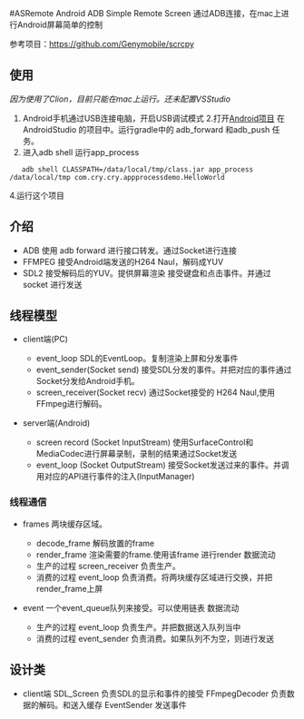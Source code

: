 #ASRemote
Android ADB Simple Remote Screen
通过ADB连接，在mac上进行Android屏幕简单的控制

参考项目：https://github.com/Genymobile/scrcpy

## 使用
*因为使用了Clion，目前只能在mac上运行。还未配置VSStudio*

1. Android手机通过USB连接电脑，开启USB调试模式
2.打开[Android项目](https://github.com/deepsadness/AppRemote/tree/master/AppProcessDemo)
在AndroidStudio 的项目中。运行gradle中的 adb_forward 和adb_push 任务。
3. 进入adb shell 运行app_process
```
   adb shell CLASSPATH=/data/local/tmp/class.jar app_process /data/local/tmp com.cry.cry.appprocessdemo.HelloWorld
```
4.运行这个项目

## 介绍
- ADB
使用 adb forward 进行接口转发。通过Socket进行连接
- FFMPEG
接受Android端发送的H264 Naul，解码成YUV
- SDL2
接受解码后的YUV。提供屏幕渲染
接受键盘和点击事件。并通过socket 进行发送

## 线程模型
- client端(PC)
    - event_loop
        SDL的EventLoop。复制渲染上屏和分发事件
    - event_sender(Socket send)
        接受SDL分发的事件。并把对应的事件通过Socket分发给Android手机。
    - screen_receiver(Socket recv)
        通过Socket接受的 H264 Naul,使用FFmpeg进行解码。

- server端(Android)
    - screen record (Socket InputStream)
        使用SurfaceControl和MediaCodec进行屏幕录制，录制的结果通过Socket发送
    - event_loop (Socket OutputStream)
        接受Socket发送过来的事件。并调用对应的API进行事件的注入(InputManager)

### 线程通信
- frames
两块缓存区域。
   - decode_frame
        解码放置的frame
   - render_frame
        渲染需要的frame.使用该frame 进行render
数据流动
   - 生产的过程
     screen_receiver 负责生产。
   - 消费的过程
     event_loop 负责消费。将两块缓存区域进行交换，并把render_frame上屏

- event
一个event_queue队列来接受。可以使用链表
数据流动
   - 生产的过程
     event_loop 负责生产。并把数据送入队列当中
   - 消费的过程
     event_sender 负责消费。如果队列不为空，则进行发送

## 设计类
- client端
    SDL_Screen 负责SDL的显示和事件的接受
    FFmpegDecoder 负责数据的解码。和送入缓存
    EventSender 发送事件
